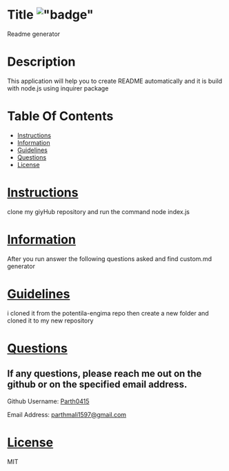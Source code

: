 
# Title !["badge"](https://img.shields.io/badge/license-MIT-green)
Readme generator

# Description
This application will help you to create README automatically and it is build with node.js using inquirer package


# Table Of Contents
* [Instructions](#instructions)
* [Information](#information)
* [Guidelines](#guidelines)
* [Questions](#questions)
* [License](#license)
      
      
      

# [Instructions](#instructions)
clone my giyHub repository and run the command node index.js 

# [Information](#information)
After you run answer the following questions asked and find custom.md generator

# [Guidelines](#guidelines)
i cloned it from the potentila-engima repo then create a new folder and cloned it to my new repository 

# [Questions](#questions)
## If any questions, please reach me out on the github or on the specified email address.
  Github Username:
  [Parth0415](https://www.github.com/Parth0415)

  Email Address:
  [parthmali1597@gmail.com](mailto:parthmali1597@gmail.com)

# [License](#license)
MIT      
      
      
      
      
      
      
      
      


